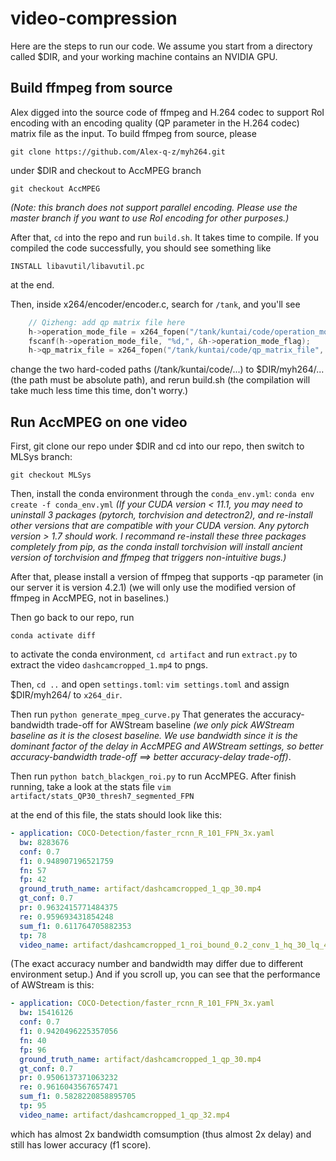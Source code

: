 # video-compression

Here are the steps to run our code. We assume you start from a directory called $DIR, and your working machine contains an NVIDIA GPU.

## Build ffmpeg from source

Alex digged into the source code of ffmpeg and H.264 codec to support RoI encoding with an encoding quality (QP parameter in the H.264 codec) matrix file as the input. To build ffmpeg from source, please 
```
git clone https://github.com/Alex-q-z/myh264.git
```
under $DIR
and checkout to AccMPEG branch
```
git checkout AccMPEG
```

_(Note: this branch does not support parallel encoding. Please use the master branch if you want to use RoI encoding for other purposes.)_

After that, ```cd``` into the repo and run ```build.sh```. It takes time to compile. If you compiled the code successfully, you should see something like
```
INSTALL libavutil/libavutil.pc
```
at the end.

Then, inside x264/encoder/encoder.c, search for ```/tank```, and you'll see
```C++
    // Qizheng: add qp matrix file here
    h->operation_mode_file = x264_fopen("/tank/kuntai/code/operation_mode_file", "r");
    fscanf(h->operation_mode_file, "%d,", &h->operation_mode_flag);
    h->qp_matrix_file = x264_fopen("/tank/kuntai/code/qp_matrix_file", "r");
```
change the two hard-coded paths (/tank/kuntai/code/...) to $DIR/myh264/... (the path must be absolute path), and rerun build.sh (the compilation will take much less time this time, don't worry.)

## Run AccMPEG on one video

First, git clone our repo under $DIR and cd into our repo, then switch to MLSys branch:
```
git checkout MLSys
```

Then, install the conda environment through the ```conda_env.yml```:
```conda env create -f conda_env.yml```
_(If your CUDA version < 11.1, you may need to uninstall 3 packages (pytorch, torchvision and detectron2), and re-install other versions that are compatible with your CUDA version. Any pytorch version > 1.7 should work. I recommand re-install these three packages completely from pip, as the conda install torchvision will install ancient version of torchvision and ffmpeg that triggers non-intuitive bugs.)_

After that, please install a version of ffmpeg that supports -qp parameter (in our server it is version 4.2.1) (we will only use the modified version of ffmpeg in AccMPEG, not in baselines.)

Then go back to our repo, run
```
conda activate diff
```
to activate the conda environment, ```cd artifact``` and run ```extract.py``` to extract the video ```dashcamcropped_1.mp4``` to pngs. 

Then, ```cd ..``` and open ```settings.toml```:
```vim settings.toml```
and assign $DIR/myh264/ to ```x264_dir```.

Then run
```python generate_mpeg_curve.py```
That generates the accuracy-bandwidth trade-off for AWStream baseline _(we only pick AWStream baseline as it is the closest baseline. We use bandwidth since it is the dominant factor of the delay in AccMPEG and AWStream settings, so better accuracy-bandwidth trade-off ==> better accuracy-delay trade-off)_.

Then run ```python batch_blackgen_roi.py``` to run AccMPEG. After finish running, take a look at the stats file
```vim artifact/stats_QP30_thresh7_segmented_FPN```

at the end of this file, the stats should look like this:
```yaml
- application: COCO-Detection/faster_rcnn_R_101_FPN_3x.yaml
  bw: 8283676
  conf: 0.7
  f1: 0.948907196521759
  fn: 57
  fp: 42
  ground_truth_name: artifact/dashcamcropped_1_qp_30.mp4
  gt_conf: 0.7
  pr: 0.9632415771484375
  re: 0.959693431854248
  sum_f1: 0.611764705882353
  tp: 78
  video_name: artifact/dashcamcropped_1_roi_bound_0.2_conv_1_hq_30_lq_40_app_FPN.mp4
```
(The exact accuracy number and bandwidth may differ due to different environment setup.)
And if you scroll up, you can see that the performance of AWStream is this:
```yaml
- application: COCO-Detection/faster_rcnn_R_101_FPN_3x.yaml
  bw: 15416126
  conf: 0.7
  f1: 0.9420496225357056
  fn: 40
  fp: 96
  ground_truth_name: artifact/dashcamcropped_1_qp_30.mp4
  gt_conf: 0.7
  pr: 0.9506137371063232
  re: 0.9616043567657471
  sum_f1: 0.5828220858895705
  tp: 95
  video_name: artifact/dashcamcropped_1_qp_32.mp4
```
which has almost 2x bandwidth comsumption (thus almost 2x delay) and still has lower accuracy (f1 score).



